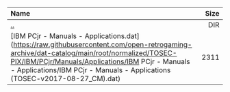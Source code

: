 |Name|Size|
|:---|---:|
|[..](../index.html)|DIR|
|[IBM PCjr - Manuals - Applications.dat](https://raw.githubusercontent.com/open-retrogaming-archive/dat-catalog/main/root/normalized/TOSEC-PIX/IBM/PCjr/Manuals/Applications/IBM PCjr - Manuals - Applications/IBM PCjr - Manuals - Applications (TOSEC-v2017-08-27_CM).dat)|2311|

